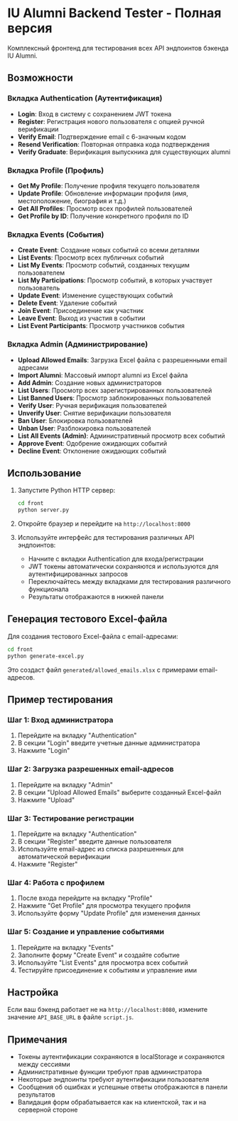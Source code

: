 # IU Alumni Backend Tester - Полная версия

Комплексный фронтенд для тестирования всех API эндпоинтов бэкенда IU Alumni.

## Возможности

### Вкладка Authentication (Аутентификация)

- **Login**: Вход в систему с сохранением JWT токена
- **Register**: Регистрация нового пользователя с опцией ручной верификации
- **Verify Email**: Подтверждение email с 6-значным кодом
- **Resend Verification**: Повторная отправка кода подтверждения
- **Verify Graduate**: Верификация выпускника для существующих alumni

### Вкладка Profile (Профиль)

- **Get My Profile**: Получение профиля текущего пользователя
- **Update Profile**: Обновление информации профиля (имя, местоположение, биография и т.д.)
- **Get All Profiles**: Просмотр всех профилей пользователей
- **Get Profile by ID**: Получение конкретного профиля по ID

### Вкладка Events (События)

- **Create Event**: Создание новых событий со всеми деталями
- **List Events**: Просмотр всех публичных событий
- **List My Events**: Просмотр событий, созданных текущим пользователем
- **List My Participations**: Просмотр событий, в которых участвует пользователь
- **Update Event**: Изменение существующих событий
- **Delete Event**: Удаление событий
- **Join Event**: Присоединение как участник
- **Leave Event**: Выход из участия в событии
- **List Event Participants**: Просмотр участников события

### Вкладка Admin (Администрирование)

- **Upload Allowed Emails**: Загрузка Excel файла с разрешенными email адресами
- **Import Alumni**: Массовый импорт alumni из Excel файла
- **Add Admin**: Создание новых администраторов
- **List Users**: Просмотр всех зарегистрированных пользователей
- **List Banned Users**: Просмотр заблокированных пользователей
- **Verify User**: Ручная верификация пользователей
- **Unverify User**: Снятие верификации пользователя
- **Ban User**: Блокировка пользователей
- **Unban User**: Разблокировка пользователей
- **List All Events (Admin)**: Административный просмотр всех событий
- **Approve Event**: Одобрение ожидающих событий
- **Decline Event**: Отклонение ожидающих событий

## Использование

1. Запустите Python HTTP сервер:

   ```bash
   cd front
   python server.py
   ```

2. Откройте браузер и перейдите на `http://localhost:8000`

3. Используйте интерфейс для тестирования различных API эндпоинтов:
   - Начните с вкладки Authentication для входа/регистрации
   - JWT токены автоматически сохраняются и используются для аутентифицированных запросов
   - Переключайтесь между вкладками для тестирования различного функционала
   - Результаты отображаются в нижней панели

## Генерация тестового Excel-файла

Для создания тестового Excel-файла с email-адресами:

```bash
cd front
python generate-excel.py
```

Это создаст файл `generated/allowed_emails.xlsx` с примерами email-адресов.

## Пример тестирования

### Шаг 1: Вход администратора

1. Перейдите на вкладку "Authentication"
2. В секции "Login" введите учетные данные администратора
3. Нажмите "Login"

### Шаг 2: Загрузка разрешенных email-адресов

1. Перейдите на вкладку "Admin"
2. В секции "Upload Allowed Emails" выберите созданный Excel-файл
3. Нажмите "Upload"

### Шаг 3: Тестирование регистрации

1. Перейдите на вкладку "Authentication"
2. В секции "Register" введите данные пользователя
3. Используйте email-адрес из списка разрешенных для автоматической верификации
4. Нажмите "Register"

### Шаг 4: Работа с профилем

1. После входа перейдите на вкладку "Profile"
2. Нажмите "Get Profile" для просмотра текущего профиля
3. Используйте форму "Update Profile" для изменения данных

### Шаг 5: Создание и управление событиями

1. Перейдите на вкладку "Events"
2. Заполните форму "Create Event" и создайте событие
3. Используйте "List Events" для просмотра всех событий
4. Тестируйте присоединение к событиям и управление ими

## Настройка

Если ваш бэкенд работает не на `http://localhost:8080`, измените значение `API_BASE_URL` в файле `script.js`.

## Примечания

- Токены аутентификации сохраняются в localStorage и сохраняются между сессиями
- Административные функции требуют прав администратора
- Некоторые эндпоинты требуют аутентификации пользователя
- Сообщения об ошибках и успешные ответы отображаются в панели результатов
- Валидация форм обрабатывается как на клиентской, так и на серверной стороне
